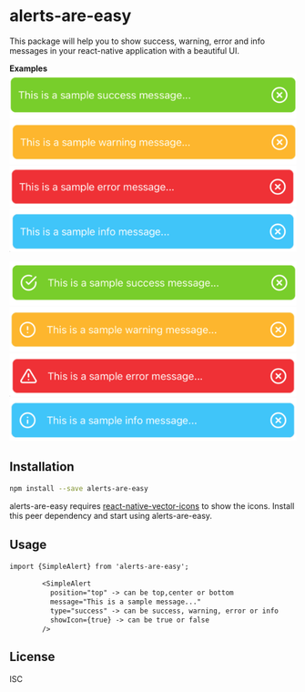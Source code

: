 # alerts-are-easy

This package will help you to show success, warning, error and info messages in your react-native application with a beautiful UI.

**Examples**
![N|Solid](https://raw.githubusercontent.com/Vyshakhcs1/alerts-are-easy/main/.github/images/sc-1.png)
![N|Solid](https://raw.githubusercontent.com/Vyshakhcs1/alerts-are-easy/main/.github/images/wr-1.png)
![N|Solid](https://raw.githubusercontent.com/Vyshakhcs1/alerts-are-easy/main/.github/images/er-1.png)
![N|Solid](https://raw.githubusercontent.com/Vyshakhcs1/alerts-are-easy/main/.github/images/inf-1.png)

![N|Solid](https://raw.githubusercontent.com/Vyshakhcs1/alerts-are-easy/main/.github/images/sc-2.png)
![N|Solid](https://raw.githubusercontent.com/Vyshakhcs1/alerts-are-easy/main/.github/images/wr-2.png)
![N|Solid](https://raw.githubusercontent.com/Vyshakhcs1/alerts-are-easy/main/.github/images/er-2.png)
![N|Solid](https://raw.githubusercontent.com/Vyshakhcs1/alerts-are-easy/main/.github/images/inf-2.png)

## Installation

```bash
npm install --save alerts-are-easy
```

alerts-are-easy requires [react-native-vector-icons](https://www.npmjs.com/package/react-native-vector-icons/) to show the icons.
Install this peer dependency and start using alerts-are-easy.

## Usage

```
import {SimpleAlert} from 'alerts-are-easy';
```

```react-native
        <SimpleAlert
          position="top" -> can be top,center or bottom
          message="This is a sample message..."
          type="success" -> can be success, warning, error or info
          showIcon={true} -> can be true or false
        />
```

## License

ISC
